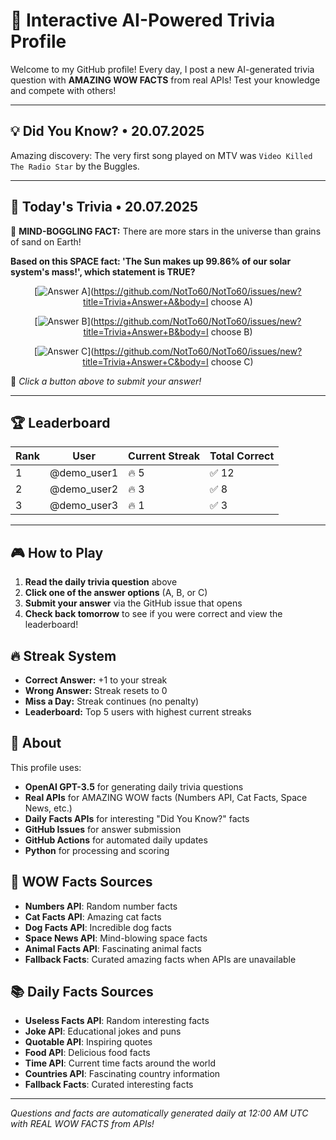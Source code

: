 # 🧠 Interactive AI-Powered Trivia Profile

Welcome to my GitHub profile! Every day, I post a new AI-generated trivia question with **AMAZING WOW FACTS** from real APIs! Test your knowledge and compete with others!

---

## 💡 Did You Know? • 20.07.2025

Amazing discovery: The very first song played on MTV was `Video Killed The Radio Star` by the Buggles.

---

## 🎯 Today's Trivia • 20.07.2025

🚀 **MIND-BOGGLING FACT:** There are more stars in the universe than grains of sand on Earth!

**Based on this SPACE fact: 'The Sun makes up 99.86% of our solar system's mass!', which statement is TRUE?**

<div align="center">

[![Answer A](https://img.shields.io/badge/A-This%20space%20fact%20is%20c-blue?style=for-the-badge&logo=github)](https://github.com/NotTo60/NotTo60/issues/new?title=Trivia+Answer+A&body=I choose A)

[![Answer B](https://img.shields.io/badge/B-This%20space%20fact%20has%20-green?style=for-the-badge&logo=github)](https://github.com/NotTo60/NotTo60/issues/new?title=Trivia+Answer+B&body=I choose B)

[![Answer C](https://img.shields.io/badge/C-This%20space%20fact%20is%20s-orange?style=for-the-badge&logo=github)](https://github.com/NotTo60/NotTo60/issues/new?title=Trivia+Answer+C&body=I choose C)

</div>

📝 *Click a button above to submit your answer!*

---

## 🏆 Leaderboard

| Rank | User | Current Streak | Total Correct |
|------|------|----------------|---------------|
| 1 | @demo_user1 | 🔥 5 | ✅ 12 |
| 2 | @demo_user2 | 🔥 3 | ✅ 8 |
| 3 | @demo_user3 | 🔥 1 | ✅ 3 |

---


## 🎮 How to Play

1. **Read the daily trivia question** above
2. **Click one of the answer options** (A, B, or C)
3. **Submit your answer** via the GitHub issue that opens
4. **Check back tomorrow** to see if you were correct and view the leaderboard!

## 🔥 Streak System

- **Correct Answer:** +1 to your streak
- **Wrong Answer:** Streak resets to 0
- **Miss a Day:** Streak continues (no penalty)
- **Leaderboard:** Top 5 users with highest current streaks

## 🤖 About

This profile uses:
- **OpenAI GPT-3.5** for generating daily trivia questions
- **Real APIs** for AMAZING WOW facts (Numbers API, Cat Facts, Space News, etc.)
- **Daily Facts APIs** for interesting "Did You Know?" facts
- **GitHub Issues** for answer submission
- **GitHub Actions** for automated daily updates
- **Python** for processing and scoring

## 🌟 WOW Facts Sources

- **Numbers API**: Random number facts
- **Cat Facts API**: Amazing cat facts
- **Dog Facts API**: Incredible dog facts  
- **Space News API**: Mind-blowing space facts
- **Animal Facts API**: Fascinating animal facts
- **Fallback Facts**: Curated amazing facts when APIs are unavailable

## 📚 Daily Facts Sources

- **Useless Facts API**: Random interesting facts
- **Joke API**: Educational jokes and puns
- **Quotable API**: Inspiring quotes
- **Food API**: Delicious food facts
- **Time API**: Current time facts around the world
- **Countries API**: Fascinating country information
- **Fallback Facts**: Curated interesting facts

---

*Questions and facts are automatically generated daily at 12:00 AM UTC with REAL WOW FACTS from APIs!*
